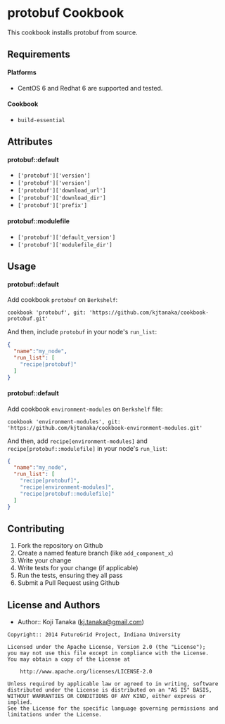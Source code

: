 protobuf Cookbook
=================
This cookbook installs protobuf from source.

Requirements
------------

#### Platforms
- CentOS 6 and Redhat 6 are supported and tested.

#### Cookbook
- `build-essential`

Attributes
----------
#### protobuf::default
- `['protobuf']['version']`
- `['protobuf']['version']`
- `['protobuf']['download_url']`
- `['protobuf']['download_dir']`
- `['protobuf']['prefix']`
#### protobuf::modulefile
- `['protobuf']['default_version']`
- `['protobuf']['modulefile_dir']`

Usage
-----
#### protobuf::default
Add cookbook `protobuf` on `Berkshelf`:
```
cookbook 'protobuf', git: 'https://github.com/kjtanaka/cookbook-protobuf.git'
```

And then, include `protobuf` in your node's `run_list`:

```json
{
  "name":"my_node",
  "run_list": [
    "recipe[protobuf]"
  ]
}
```

#### protobuf::default
Add cookbook `environment-modules` on `Berkshelf` file:
```
cookbook 'environment-modules', git: 'https://github.com/kjtanaka/cookbook-environment-modules.git'
```

And then, add `recipe[environment-modules]` and `recipe[protobuf::modulefile]` in your node's `run_list`:

```json
{
  "name":"my_node",
  "run_list": [
    "recipe[protobuf]",
    "recipe[environment-modules]",
    "recipe[protobuf::modulefile]"
  ]
}
```

Contributing
------------
1. Fork the repository on Github
2. Create a named feature branch (like `add_component_x`)
3. Write your change
4. Write tests for your change (if applicable)
5. Run the tests, ensuring they all pass
6. Submit a Pull Request using Github

License and Authors
-------------------
- Author:: Koji Tanaka (<kj.tanaka@gmail.com>)

```text
Copyright:: 2014 FutureGrid Project, Indiana University

Licensed under the Apache License, Version 2.0 (the "License");
you may not use this file except in compliance with the License.
You may obtain a copy of the License at

    http://www.apache.org/licenses/LICENSE-2.0

Unless required by applicable law or agreed to in writing, software
distributed under the License is distributed on an "AS IS" BASIS,
WITHOUT WARRANTIES OR CONDITIONS OF ANY KIND, either express or implied.
See the License for the specific language governing permissions and
limitations under the License.
```
